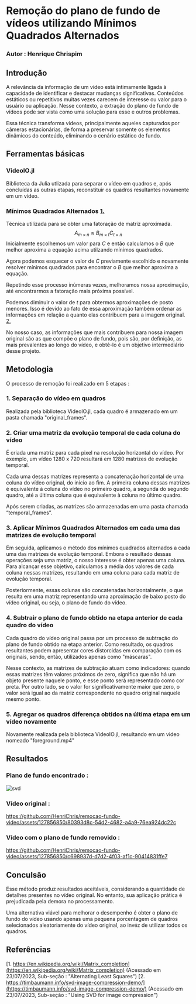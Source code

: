 # Remoção do plano de fundo de vídeos utilizando Mínimos Quadrados Alternados

### Autor : Henrique Chrispim

## Introdução

A relevância da informação de um vídeo está intimamente ligada à capacidade de identificar e destacar mudanças significativas. Conteúdos estáticos ou repetitivos muitas vezes carecem de interesse ou valor para o usuário ou aplicação. Nesse contexto, a extração do plano de fundo de vídeos pode ser vista como uma solução para esse e outros problemas.

Essa técnica transforma vídeos, principalmente aqueles capturados por câmeras estacionárias, de forma a preservar somente os elementos dinâmicos do conteúdo, eliminando o cenário estático de fundo.

## Ferramentas básicas

### VideoIO.jl
Biblioteca da Julia utlizada para separar o vídeo em quadros e, após concluídas as outras etapas, reconstituir os quadros resultantes novamente em um vídeo.

### Mínimos Quadrados Alternados [1.](https://en.wikipedia.org/wiki/Matrix_completion)
Técnica utilizada para se obter uma fatoração de matriz aproximada.
$$A_{m \times n} \approx B_{m \times t}C_{t \times n}$$
Inicialmente escolhemos um valor para $C$ e então calculamos o $B$ que melhor aproxima a equação acima utilzando mínimos quadrados.

Agora podemos esquecer o valor de $C$ previamente escolhido e novamente resolver mínimos quadrados para encontrar o $B$ que melhor aproxima a equação.

Repetindo esse processo inúmeras vezes, melhoramos nossa aproximação, até encontrarmos a fatoração mais próxima possível.

Podemos diminuir o valor de $t$ para obtermos aproximações de posto menores. Isso é devido ao fato de essa aproximação também ordenar as informações em relação a quanto elas contribuem para a imagem original. [2.](https://timbaumann.info/svd-image-compression-demo/)

No nosso caso, as informações que mais contribuem para nossa imagem original são as que compõe o plano de fundo, pois são, por definição, as mais prevalentes ao longo do vídeo, e obtê-lo é um objetivo intermediário desse projeto.

## Metodologia
O processo de remoção foi realizado em 5 etapas :
### 1. Separação do vídeo em quadros
Realizada pela biblioteca VideoIO.jl, cada quadro é armazenado em um pasta chamada "original_frames".

### 2. Criar uma matriz da evolução temporal de cada coluna do vídeo

É criada uma matriz para cada pixel na resolução horizontal do vídeo. Por exemplo, um vídeo 1280 x 720 resultará em 1280 matrizes de evolução temporal.

Cada uma dessas matrizes representa a concatenação horizontal de uma coluna do vídeo original, do início ao fim. A primeira coluna dessas matrizes é equivalente à coluna do vídeo no primeiro quadro, a segunda do segundo quadro, até a última coluna que é equivalente à coluna no último quadro.

Após serem criadas, as matrizes são armazenadas em uma pasta chamada “temporal_frames”.

### 3. Aplicar Mínimos Quadrados Alternados em cada uma das matrizes de evolução temporal

Em seguida, aplicamos o método dos mínimos quadrados alternados a cada uma das matrizes de evolução temporal. Embora o resultado dessas operações seja uma matriz, o nosso interesse é obter apenas uma coluna. Para alcançar esse objetivo, calculamos a média dos valores de cada coluna nessas matrizes, resultando em uma coluna para cada matriz de evolução temporal.

Posteriormente, essas colunas são concatenadas horizontalmente, o que resulta em uma matriz representando uma aproximação de baixo posto do vídeo original, ou seja, o plano de fundo do vídeo.

### 4. Subtrair o plano de fundo obtido na etapa anterior de cada quadro do vídeo

Cada quadro do vídeo original passa por um processo de subtração do plano de fundo obtido na etapa anterior. Como resultado, os quadros resultantes podem apresentar cores distorcidas em comparação com os originais, sendo, então, utilizados apenas como "máscaras".

Nesse contexto, as matrizes de subtração atuam como indicadores: quando essas matrizes têm valores próximos de zero, significa que não há um objeto presente naquele ponto, e esse ponto será representado como cor preta. Por outro lado, se o valor for significativamente maior que zero, o valor será igual ao da matriz correspondente no quadro original naquele mesmo ponto.

### 5. Agregar os quadros diferença obtidos na última etapa em um vídeo novamente
Novamente realizada pela biblioteca VideoIO.jl, resultando em um video nomeado "foreground.mp4"

## Resultados

### Plano de fundo encontrado :
![svd](https://github.com/HenriChris/remocao-fundo-video/assets/127856850/9ea60bad-75f3-4aec-85cd-50bd616ee7ef)
### Vídeo original :
https://github.com/HenriChris/remocao-fundo-video/assets/127856850/80393d8c-54d2-4682-a4a9-76ea924dc22c
### Vídeo com o plano de fundo removido :
https://github.com/HenriChris/remocao-fundo-video/assets/127856850/c698937d-d7d2-4f03-af1c-90414831ffe7

## Conculsão

Esse método produz resultados aceitáveis, considerando a quantidade de detalhes presentes no vídeo original. No entanto, sua aplicação prática é prejudicada pela demora no processamento.

Uma alternativa viável para melhorar o desempenho é obter o plano de fundo do vídeo usando apenas uma pequena porcentagem de quadros selecionados aleatoriamente do vídeo original, ao invéz de utilizar todos os quadros.

## Referências
[1. https://en.wikipedia.org/wiki/Matrix_completion](https://en.wikipedia.org/wiki/Matrix_completion) (Acessado em 23/07/2023, Sub-seção : "Alternating Least Squares")
[2. https://timbaumann.info/svd-image-compression-demo/](https://timbaumann.info/svd-image-compression-demo/) (Acessado em 23/07/2023, Sub-seção : "Using SVD for image compression")
